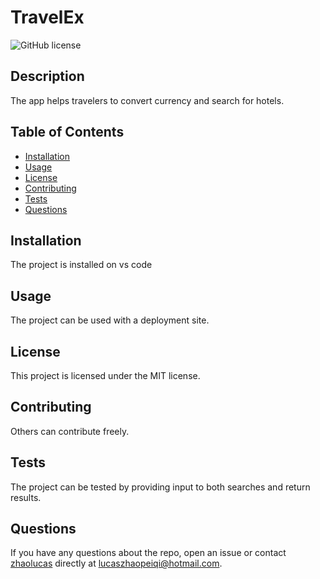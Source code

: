 # TravelEx
![GitHub license](https://img.shields.io/badge/license-MIT-blue.svg)

## Description 
The app helps travelers to convert currency and search for hotels. 

## Table of Contents
- [Installation](#installation)
- [Usage](#usage)
- [License](#license)
- [Contributing](#contributing)
- [Tests](#tests)
- [Questions](#questions)

## Installation
The project is installed on vs code 

## Usage 
The project can be used with a deployment site. 

## License
This project is licensed under the MIT license.

## Contributing
Others can contribute freely. 

## Tests
The project can be tested by providing input to both searches and return results. 

## Questions
If you have any questions about the repo, open an issue or contact [zhaolucas](https://github.com/zhaolucas) directly at lucaszhaopeiqi@hotmail.com.
